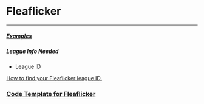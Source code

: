 # Fleaflicker

___

##### [Examples](https://github.com/joeyagreco/leeger/blob/main/example/league_loader/fleaflickerLeagueLoaderExample.py)

##### League Info Needed

- League ID

[How to find your Fleaflicker league ID.](https://www.fleaflicker.com/help/how-do-i-find-my-league-id)

### [Code Template for Fleaflicker](https://github.com/joeyagreco/leeger/blob/main/example/league_loader/fleaflickerLeagueLoaderExample.py)